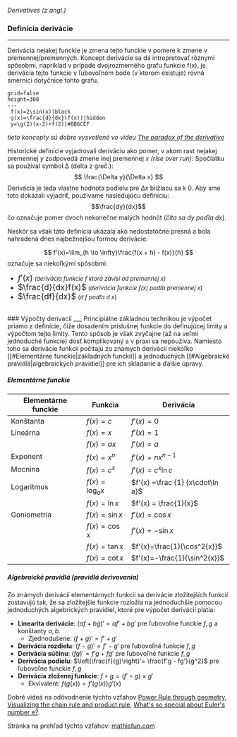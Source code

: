 _Derivatives (z angl.)_
</br>
### Definícia derivácie
---

Derivácia nejakej funckie je zmena tejto funckie v pomere k zmene v premennej/premenných. Koncept derivácie sa dá intrepretovať rôznymi spôsobmi, napríklad v prípade dvojrozmerného grafu funkcie f(x), je derivácia tejto funkcie v ľubovoľnom bode (v ktorom existuje) rovná smernici dotyčnice tohto grafu.

```desmos-graph 
grid=false
height=300
---
 f(x)=2\sin(x)|black
 g(x)=\frac{d}{dx}(f(x))|hidden
 y=\g(2)(x-2)+f(2)|#8B6CEF
```
*tieto koncepty sú dobre vysvetlené vo videu [The paradox of the derivative](https://youtu.be/9vKqVkMQHKk)*

Historické definície vyjadrovali deriváciu ako pomer, v akom rast nejakej premennej _y_ zodpovedá zmene inej premennej _x_ _(rise over run)_. Spočiatku sa používal symbol ∆ (delta z greč.):
$$
\frac{\Delta y}{\Delta x}
$$
Derivácia je teda vlastne hodnota podielu pre $\Delta x$ blížiacu sa k $0$. Aby sme toto dokázali vyjadriť, používame nasledujúcu definíciu:
$$\frac{dy}{dx}$$
čo označuje pomer dvoch nekonečne malých hodnôt (*číta sa dy poďla dx*).

Neskôr sa však táto definícia ukázala ako nedostatočne presná a bola nahradená dnes najbežnejšou formou derivácie: 

$$
f'(x)=\lim_{h \to \infty}\frac{f(x + h) - f(x)}{h}
$$
označuje sa niekoľkými spôsobmi:
- <font size=4>$f'(x)$</font> <font size=2>_(derivácia funkcie $f$ ktorá závisí od premennej x)_</font>
- <font size=4>$\frac{d}{dx}f(x)$</font> <font size=2>(_derivácia funkcie f(x) podľa premennej x_)</font>
- <font size=4>$\frac{df}{dx}$</font> <font size=2>(_d f podľa d x_)</font>
</br>
### Výpočty derivacií
___
Principiálne základnou technikou je výpočet priamo z definície, čiže dosadením príslušnej funkcie do definujúcej limity a výpočtom tejto limity. Tento spôsob je však zvyčajne (až na veľmi jednoduché funkcie) dosť komplikovaný a v praxi sa nepoužíva. Namiesto toho sa derivácie funkcií počítajú zo známych derivácií niekoľko [[#Elementárne funckie|základných funckií]] a jednoduchých [[#Algebraické pravidlá|algebraických pravidiel]] pre ich skladanie a ďalšie úpravy.

##### Elementárne funckie
| Elementárne funckie  | Funkcia | Derivácia |
| - | - | - |
| Konštanta | $f(x) = c$ | $f'(x) = 0$ |
| Lineárna | $f(x) = x$ | $f'(x)= 1$ |
| | $f(x)=ax$ | $f'(x)=a$ |
| Exponent | $f(x) = x^n$ | $f'(x)= nx^{n-1}$ |
| Mocnina |  $f(x)=c^x$ | $f'(x) = c^x \ln c$|
| Logaritmus |  $f(x)=\log_a x$ | $f'(x) =\frac {1} {x\cdot\ln a}$|  
| |  $f(x)=\ln x$ | $f'(x) = \frac{1}{x}$|  
| Goniometria |  $f(x)=\sin{x}$ | $f'(x)=\cos{x}$|
| |  $f(x)=\cos{x}$ | $f'(x)=-\sin{x}$|
| |  $f(x)=\tan{x}$ | $f'(x)=\frac{1}{\cos^2{x}}$|
| |  $f(x)=\cot{x}$ | $f'(x)=-\frac{1}{\sin^2{x}}$|

##### Algebraické pravidlá (pravidlá derivovania)
Zo známych derivácií elementárnych funkcií sa derivácie zložitejších funkcií zostavujú tak, že sa zložitejšie funkcie rozložia na jednoduchšie pomocou jednoduchých algebrických pravidiel, ktoré pre výpočet derivácií platia:

- **Linearita derivácie**: $(af + bg)' = af' + bg'$ pre ľubovoľne funckie $f, g$ a konštanty $a, b$.
	- Zjednodušene: $(f + g)' = f' + g'$
- **Derivácia rozdielu**: $(f - g)' = f' - g'$  pre ľubovoľné funkcie $f, g$
- **Derivácia súčinu**: $(fg)' = f'g + fg'$ pre ľubovoľné funkcie $f, g$
- **Derivácia podielu**: $\left(\frac{f}{g}\right)'= \frac{f'g - fg'}{g^2}$ pre ľubovoľne funckie $f,g$
- **Derivácia zloženej funkcie**: $f \circ g = (f' \circ g) \times g'$
	- Ekvivalent: $f(g(x)) = f'(g(x))g'(x)$

Dobré videá na odôvodnenie týchto vzťahov [Power Rule through geometry](https://youtu.be/S0_qX4VJhMQ), [Visualizing the chain rule and product rule](https://youtu.be/YG15m2VwSjA), [What's so special about Euler's number e?](https://youtu.be/m2MIpDrF7Es).

Stránka na prehľad týchto vzťahov: [mathisfun.com](https://www.mathsisfun.com/calculus/derivatives-rules.html)